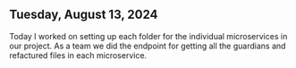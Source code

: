 ## Tuesday, August 13, 2024

Today  I worked on setting up each folder for the individual microservices in our project.
As a team we did the endpoint for getting all the guardians and refactured files in each microservice.
